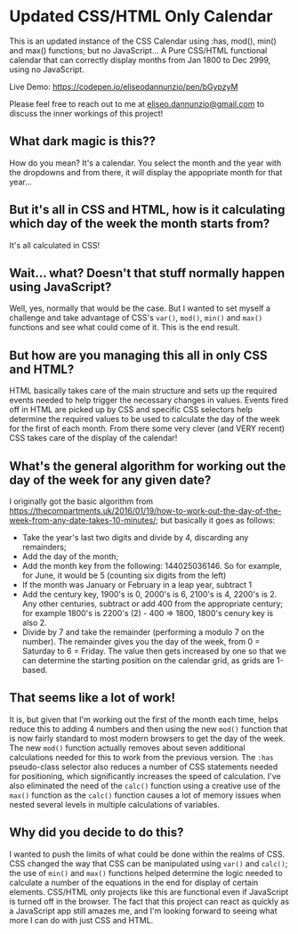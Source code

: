 # Updated CSS/HTML Only Calendar
This is an updated instance of the CSS Calendar using :has, mod(), min() and max() functions; but no JavaScript...
A Pure CSS/HTML functional calendar that can correctly display months from Jan 1800 to Dec 2999, using no JavaScript.

Live Demo: https://codepen.io/eliseodannunzio/pen/bGypzyM

Please feel free to reach out to me at eliseo.dannunzio@gmail.com to discuss the inner workings of this project!

## What dark magic is this?? ##
How do you mean? It's a calendar. You select the month and the year with the dropdowns and from there, it will display the appopriate month for that year...

## But it's all in CSS and HTML, how is it calculating which day of the week the month starts from? ##
It's all calculated in CSS!

## Wait... what? Doesn't that stuff normally happen using JavaScript? ##
Well, yes, normally that would be the case. But I wanted to set myself a challenge and take advantage of CSS's `var()`, `mod()`, `min()` and `max()` functions and see what could come of it. This is the end result.

## But how are you managing this all in only CSS and HTML? ##
HTML basically takes care of the main structure and sets up the required events needed to help trigger the necessary changes in values. Events fired off in HTML are picked up by CSS and specific CSS selectors help determine the required values to be used to calculate the day of the week for the first of each month. From there some very clever (and VERY recent) CSS takes care of the display of the calendar!

## What's the general algorithm for working out the day of the week for any given date? ##
I originally got the basic algorithm from https://thecompartments.uk/2016/01/19/how-to-work-out-the-day-of-the-week-from-any-date-takes-10-minutes/; but basically it goes as follows:

* Take the year's last two digits and divide by 4, discarding any remainders;
* Add the day of the month;
* Add the month key from the following: 144025036146. So for example, for June, it would be 5 (counting six digits from the left)
* If the month was January or February in a leap year, subtract 1
* Add the century key, 1900's is 0, 2000's is 6, 2100's is 4, 2200's is 2. Any other centuries, subtract or add 400 from the appropriate century; for example 1800's is 2200's (2) - 400 => 1800, 1800's cenury key is also 2.
* Divide by 7 and take the remainder (performing a modulo 7 on the number). The remainder gives you the day of the week, from 0 = Saturday to 6 = Friday. The value then gets increased by one so that we can determine the starting position on the calendar grid, as grids are 1-based.

## That seems like a lot of work! ##
It is, but given that I'm working out the first of the month each time, helps reduce this to adding 4 numbers and then using the new `mod()` function that is now fairly standard to most modern browsers to get the day of the week. The new `mod()` function actually removes about seven additional calculations needed for this to work from the previous version. The `:has` pseudo-class selector also reduces a number of CSS statements needed for positioning, which significantly increases the speed of calculation. I've also eliminated the need of the `calc()` function using a creative use of the `max()` function as the `calc()` function causes a lot of memory issues when nested several levels in multiple calculations of variables.

## Why did you decide to do this? ##
I wanted to push the limits of what could be done within the realms of CSS. CSS changed the way that CSS can be manipulated using `var()` and `calc()`; the use of `min()` and `max()` functions helped determine the logic needed to calculate a number of the equations in the end for display of certain elements. CSS/HTML only projects like this are functional even if JavaScript is turned off in the browser. The fact that this project can react as quickly as a JavaScript app still amazes me, and I'm looking forward to seeing what more I can do with just CSS and HTML.

